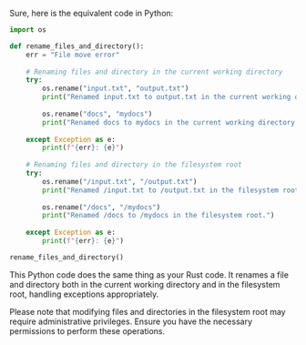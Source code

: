 Sure, here is the equivalent code in Python:

```python
import os

def rename_files_and_directory():
    err = "File move error"
    
    # Renaming files and directory in the current working directory
    try:
        os.rename("input.txt", "output.txt")
        print("Renamed input.txt to output.txt in the current working directory.")
        
        os.rename("docs", "mydocs")
        print("Renamed docs to mydocs in the current working directory.")
    
    except Exception as e:
        print(f"{err}: {e}")
    
    # Renaming files and directory in the filesystem root
    try:
        os.rename("/input.txt", "/output.txt")
        print("Renamed /input.txt to /output.txt in the filesystem root.")
        
        os.rename("/docs", "/mydocs")
        print("Renamed /docs to /mydocs in the filesystem root.")
    
    except Exception as e:
        print(f"{err}: {e}")

rename_files_and_directory()
```

This Python code does the same thing as your Rust code. It renames a file and directory both in the current working directory and in the filesystem root, handling exceptions appropriately.

Please note that modifying files and directories in the filesystem root may require administrative privileges. Ensure you have the necessary permissions to perform these operations.
